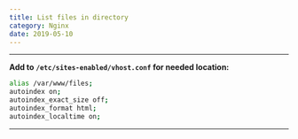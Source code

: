```yaml
---
title: List files in directory
category: Nginx
date: 2019-05-10
---
```


-----

**Add to `/etc/sites-enabled/vhost.conf` for needed location:**

```bash
alias /var/www/files;
autoindex on;
autoindex_exact_size off;
autoindex_format html;
autoindex_localtime on;

```

-----